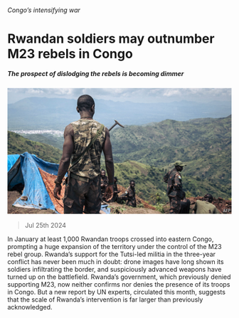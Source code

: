 ###### Congo’s intensifying war

# Rwandan soldiers may outnumber M23 rebels in Congo 

##### The prospect of dislodging the rebels is becoming dimmer 

![image](images/20240727_MAP002.jpg) 

> Jul 25th 2024 

In January at least 1,000 Rwandan troops crossed into eastern Congo, prompting a huge expansion of the territory under the control of the M23 rebel group. Rwanda’s support for the Tutsi-led militia in the three-year conflict has never been much in doubt: drone images have long shown its soldiers infiltrating the border, and suspiciously advanced weapons have turned up on the battlefield. Rwanda’s government, which previously denied supporting M23, now neither confirms nor denies the presence of its troops in Congo. But a new report by UN experts, circulated this month, suggests that the scale of Rwanda’s intervention is far larger than previously acknowledged. 

